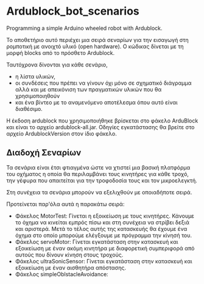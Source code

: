 # Ardublock_bot_scenarios
Programming a simple Arduino wheeled robot with Ardublock. 

Το αποθετήριο αυτό περιέχει μια σειρά σεναρίων για την εισαγωγή στη ρομποτική με ανοιχτό υλικό (open hardware). Ο κώδικας δίνεται με τη μορφή blocks από το πρόσθετο Ardublock.

Ταυτόχρονα δίνονται για κάθε σενάριο, 
* η λίστα υλικών, 
* οι συνδέσεις που πρέπει να γίνουν όχι μόνο σε σχηματικό διάγραμμα αλλά και με απεικόνιση των πραγματικών υλικών που θα χρησιμοποιηθούν
* και ένα βίντεο με το αναμενόμενο αποτέλεσμα όπου αυτό είναι διαθέσιμο.

Η έκδοση ardublock που χρησιμοποιήθηκε βρίσκεται στο φάκελο ArduBlock και είναι το αρχείο ardublock-all.jar. Οδηγίες εγκατάστασης θα βρείτε στο αρχείο ArdublockVersion στον ίδιο φάκελο.

## Διαδοχή Σεναρίων

Τα σενάρια είναι έτσι φτιαγμένα ώστε να χτιστεί μια βασική πλατφόρμα του οχήματος η οποία θα περιλαμβάνει τους κινητήρες για κάθε τροχό, την γέφυρα που απαιτείται για την τροφοδοσία τους και τον μικροελεγκτή. 

Στη συνέχεια τα σενάρια μπορούν να εξελιχθούν με οποιαδήποτε σειρά.

Προτείνεται παρ'όλα αυτά η παρακάτω σειρά:

* Φάκελος MotorTest: Γίνεται η εξοικείωση με τους κινητήρες. Κάνουμε το όχημα να κινείται εμπρός πίσω και στη συνέχεια να στρίβει δεξιά και αριστερά. Μετά το τέλος αυτής της κατασκευής θα έχουμε ένα όχημα στο οποίο μπορούμε ελέγξουμε με πρόγραμμα την κίνησή του.
* Φάκελος servoMotor: Γίνεται εγκατάσταση στην κατασκευή και εξοικείωση με έναν ακόμη κινητήρα με διαφορετική συμπεριφορά από αυτούς που δίνουν κίνηση στους τροχούς.
* Φάκελος ultraSonicSensor: Γίνεται εγκατάσταση στην κατασκευή και εξοικείωση με έναν αισθητήρα απόστασης. 
* Φάκελος simpleOblstacleAvoidance: 





